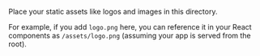 Place your static assets like logos and images in this directory.

For example, if you add `logo.png` here, you can reference it in your React components as `/assets/logo.png` (assuming your app is served from the root). 
